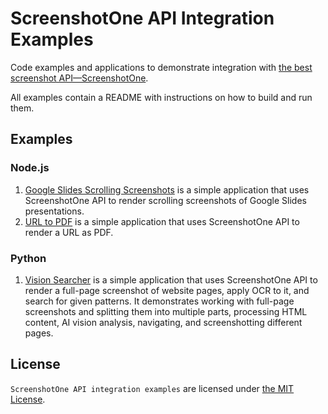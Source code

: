 # ScreenshotOne API Integration Examples

Code examples and applications to demonstrate integration with [the best screenshot API—ScreenshotOne](https://screenshotone.com/).

All examples contain a README with instructions on how to build and run them.

## Examples

### Node.js

1. [Google Slides Scrolling Screenshots](./nodejs/google-slides-scrolling-screenshots) is a simple application that uses ScreenshotOne API to render scrolling screenshots of Google Slides presentations.
2. [URL to PDF](./nodejs/url-to-pdf) is a simple application that uses ScreenshotOne API to render a URL as PDF.

### Python

1. [Vision Searcher](./python/vision-researcher) is a simple application that uses ScreenshotOne API to render a full-page screenshot of website pages, apply OCR to it, and search for given patterns. It demonstrates working with full-page screenshots and splitting them into multiple parts, processing HTML content, AI vision analysis, navigating, and screenshotting different pages.

## License

`ScreenshotOne API integration examples` are licensed under [the MIT License](LICENSE).
